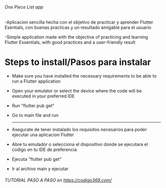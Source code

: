 ###### One Piece List app

-Aplicacion sencilla hecha con el objetivo de practicar y aprender Flutter Esentials, con buenas practicas y un resultado amigable para el usuario

-Simple application made with the objective of practicing and learning Flutter Essentials, with good practices and a user-friendly result

# Steps to install/Pasos para instalar

- Make sure you have installed the necessary requirements to be able to run a Flutter application
- Open your emulator or select the device where the code will be executed in your preferred IDE
- Run "flutter pub get"
- Go to main file and run
  __________________________________________________________________________________________________________
  
- Asegurate de tener instalado los requisitos necesarios para poder ejecutar una aplicacion Flutter
- Abre tu emulador o selecciona el dispositivo donde se ejecutara el codigo en tu IDE de preferencia
- Ejecuta "flutter pub get"
- Ir al archivo main y ejecutar 
 
###### TUTORIAL PASO A PASO en https://codigo369.com/
